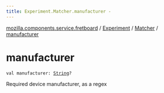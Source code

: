 ```yaml
---
title: Experiment.Matcher.manufacturer - 
---
```


[mozilla.components.service.fretboard](../../index.html) / [Experiment](../index.html) / [Matcher](index.html) / [manufacturer](./manufacturer.html)

# manufacturer

`val manufacturer: `[`String`](https://kotlinlang.org/api/latest/jvm/stdlib/kotlin/-string/index.html)`?`

Required device manufacturer, as a regex

